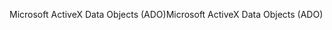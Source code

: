 <span data-ttu-id="34f46-101">Microsoft ActiveX Data Objects (ADO)</span><span class="sxs-lookup"><span data-stu-id="34f46-101">Microsoft ActiveX Data Objects (ADO)</span></span>